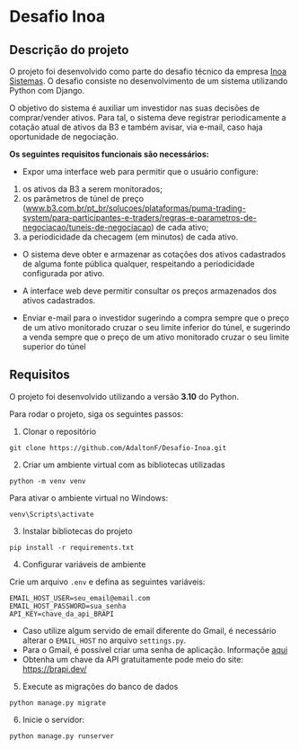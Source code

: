 # Desafio Inoa
## Descrição do projeto

O projeto foi desenvolvido como parte do desafio técnico da empresa [Inoa Sistemas](https://www.inoa.com.br/). O desafio
consiste no desenvolvimento de um sistema utilizando Python com Django.

O objetivo do sistema é auxiliar um investidor nas suas decisões de comprar/vender ativos. Para tal, o sistema deve registrar periodicamente a cotação atual de ativos da B3 e também avisar, via e-mail, caso haja oportunidade de negociação.


**Os seguintes requisitos funcionais são necessários:**

* Expor uma interface web para permitir que o usuário configure:
1. os ativos da B3 a serem monitorados;
2. os parâmetros de túnel de preço (www.b3.com.br/pt_br/solucoes/plataformas/puma-trading-system/para-participantes-e-traders/regras-e-parametros-de-negociacao/tuneis-de-negociacao) de cada ativo;
3. a periodicidade da checagem (em minutos) de cada ativo.
 
* O sistema deve obter e armazenar as cotações dos ativos cadastrados de alguma fonte pública qualquer, respeitando a periodicidade configurada por ativo.

* A interface web deve permitir consultar os preços armazenados dos ativos cadastrados.

* Enviar e-mail para o investidor sugerindo a compra sempre que o preço de um ativo monitorado cruzar o seu limite inferior do túnel, e sugerindo a venda sempre que o preço de um ativo monitorado cruzar o seu limite superior do túnel

## Requisitos

O projeto foi desenvolvido utilizando a versão **3.10** do Python.

Para rodar o projeto, siga os seguintes passos:

1. Clonar o repositório

```shell
git clone https://github.com/AdaltonF/Desafio-Inoa.git
```

2. Criar um ambiente virtual com as bibliotecas utilizadas

```shell
python -m venv venv
```
Para ativar o ambiente virtual no Windows:
```shell
venv\Scripts\activate
```
3. Instalar bibliotecas do projeto

```shell
pip install -r requirements.txt
```

4. Configurar variáveis de ambiente

Crie um arquivo `.env` e defina as seguintes variáveis:
```
EMAIL_HOST_USER=seu_email@email.com
EMAIL_HOST_PASSWORD=sua_senha
API_KEY=chave_da_api_BRAPI
```
* Caso utilize algum servido de email diferente do Gmail, é necessário alterar o `EMAIL_HOST` no arquivo `settings.py`.
* Para o Gmail, é possível criar uma senha de aplicação. Informaçõe [aqui](https://support.google.com/mail/answer/185833?hl=pt-BR)
* Obtenha um chave da API gratuitamente pode meio do site: https://brapi.dev/

5. Execute as migrações do banco de dados
```shell
python manage.py migrate
```
6. Inicie o servidor:
```shell
python manage.py runserver
```

